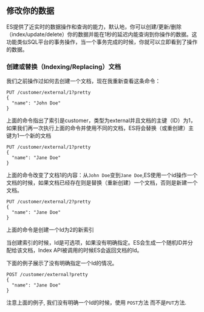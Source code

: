 ## 修改你的数据

ES提供了近实时的数据操作和查询的能力，默认地，你可以创建/更新/删除（index/update/delete）你的数据并能在1秒的延迟内能查询到你操作的数据。这功能类似SQL平台的事务操作，当一个事务完成的时候，你就可以立即看到了操作的数据。

### 创建或替换（Indexing/Replacing）文档

我们之前操作过如何去创建一个文档，现在我重新查看这条命令：
        
    PUT /customer/external/1?pretty
    {
      "name": "John Doe"
    }

上面的命令指出了索引是customer，类型为external并且文档的主键（ID）为1，如果我们再一次执行上面的命令并使用不同的文档，ES将会替换（或重创建）主键为1一个新的文档
    
    PUT /customer/external/1?pretty
    {
      "name": "Jane Doe"
    }

上面的命令改变了文档1的内容：从`John Doe`变到`Jane Doe`,ES使用一个id操作一个文档的时候，如果文档已经存在则是替换（重新创建）一个文档，否则是新建一个文档。
        
    PUT /customer/external/2?pretty
    {
      "name": "Jane Doe"
    }

上面的命令是创建一个Id为2的新索引

当创建索引的时候，Id是可选项，如果没有明确指定。ES会生成一个随机ID并分配给该文档，Index API被调用的时候ES会返回文档的Id。


下面的例子展示了没有明确指定一个Id的情况。    
    
    POST /customer/external?pretty
    {
      "name": "Jane Doe"
    }

注意上面的例子, 我们没有明确一个Id的时候，使用 `POST`方法 而不是`PUT`方法.
